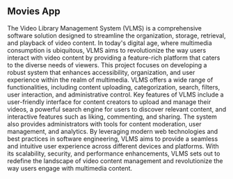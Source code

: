 ## Movies App

The Video Library Management System (VLMS) is a comprehensive software solution designed to streamline the organization, storage, retrieval, and playback of video content. In today's digital age, where multimedia consumption is ubiquitous, VLMS aims to revolutionize the way users interact with video content by providing a feature-rich platform that caters to the diverse needs of viewers. This project focuses on developing a robust system that enhances accessibility, organization, and user experience within the realm of multimedia. VLMS offers a wide range of functionalities, including content uploading, categorization, search, filters, user interaction, and administrative control. Key features of VLMS include a user-friendly interface for content creators to upload and manage their videos, a powerful search engine for users to discover relevant content, and interactive features such as liking, commenting, and sharing. The system also provides administrators with tools for content moderation, user management, and analytics. By leveraging modern web technologies and best practices in software engineering, VLMS aims to provide a seamless and intuitive user experience across different devices and platforms. With its scalability, security, and performance enhancements, VLMS sets out to redefine the landscape of video content management and revolutionize the way users engage with multimedia content.

